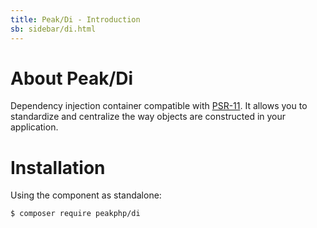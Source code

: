 ```yaml
---
title: Peak/Di - Introduction
sb: sidebar/di.html
---
```



# About Peak/Di

Dependency injection container compatible with [PSR-11](http://www.php-fig.org/psr/psr-11/).
It allows you to standardize and centralize the way objects are constructed in your application.

# Installation

Using the component as standalone:

```
$ composer require peakphp/di
```